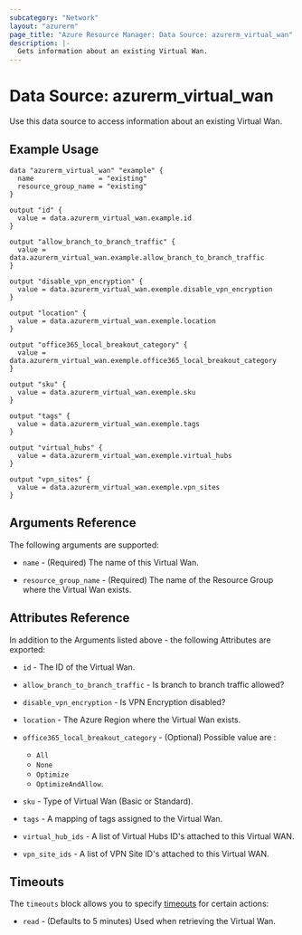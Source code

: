 ```yaml
---
subcategory: "Network"
layout: "azurerm"
page_title: "Azure Resource Manager: Data Source: azurerm_virtual_wan"
description: |-
  Gets information about an existing Virtual Wan.
---
```


# Data Source: azurerm_virtual_wan

Use this data source to access information about an existing Virtual Wan.

## Example Usage

```hcl
data "azurerm_virtual_wan" "example" {
  name                = "existing"
  resource_group_name = "existing"
}

output "id" {
  value = data.azurerm_virtual_wan.example.id
}

output "allow_branch_to_branch_traffic" {
  value = data.azurerm_virtual_wan.example.allow_branch_to_branch_traffic
}

output "disable_vpn_encryption" {
  value = data.azurerm_virtual_wan.exemple.disable_vpn_encryption
}

output "location" {
  value = data.azurerm_virtual_wan.exemple.location
}

output "office365_local_breakout_category" {
  value = data.azurerm_virtual_wan.exemple.office365_local_breakout_category
}

output "sku" {
  value = data.azurerm_virtual_wan.exemple.sku
}

output "tags" {
  value = data.azurerm_virtual_wan.exemple.tags
}

output "virtual_hubs" {
  value = data.azurerm_virtual_wan.exemple.virtual_hubs
}

output "vpn_sites" {
  value = data.azurerm_virtual_wan.exemple.vpn_sites
}

```

## Arguments Reference

The following arguments are supported:

- `name` - (Required) The name of this Virtual Wan.

- `resource_group_name` - (Required) The name of the Resource Group where the Virtual Wan exists.

## Attributes Reference

In addition to the Arguments listed above - the following Attributes are exported:

- `id` - The ID of the Virtual Wan.

- `allow_branch_to_branch_traffic` - Is branch to branch traffic allowed?

- `disable_vpn_encryption` - Is VPN Encryption disabled?

- `location` - The Azure Region where the Virtual Wan exists.

- `office365_local_breakout_category` - (Optional) Possible value are :
    - `All`
    - `None`
    - `Optimize`
    - `OptimizeAndAllow`.

- `sku` - Type of Virtual Wan (Basic or Standard).

- `tags` - A mapping of tags assigned to the Virtual Wan.

- `virtual_hub_ids` - A list of Virtual Hubs ID's attached to this Virtual WAN.

- `vpn_site_ids` - A list of VPN Site ID's attached to this Virtual WAN.

## Timeouts

The `timeouts` block allows you to specify [timeouts](https://www.terraform.io/docs/configuration/resources.html#timeouts) for certain actions:

- `read` - (Defaults to 5 minutes) Used when retrieving the Virtual Wan.
